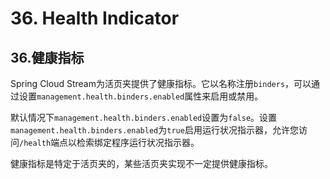 # 36. Health Indicator

## 36.健康指标

Spring Cloud Stream为活页夹提供了健康指标。它以名称注册`binders`，可以通过设置`management.health.binders.enabled`属性来启用或禁用。

默认情况下`management.health.binders.enabled`设置为`false`。设置`management.health.binders.enabled`为`true`启用运行状况指示器，允许您访问`/health`端点以检索绑定程序运行状况指示器。

健康指标是特定于活页夹的，某些活页夹实现不一定提供健康指标。